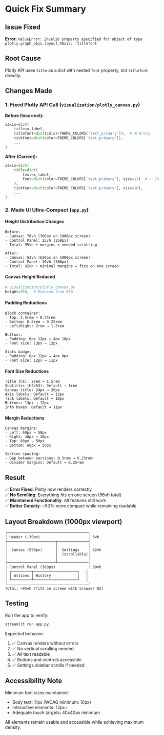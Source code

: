 # Quick Fix Summary

## Issue Fixed

**Error**: `ValueError: Invalid property specified for object of type plotly.graph_objs.layout.XAxis: 'titlefont'`

## Root Cause

Plotly API uses `title` as a dict with nested `font` property, not `titlefont` directly.

## Changes Made

### 1. Fixed Plotly API Call (`visualization/plotly_canvas.py`)

**Before (Incorrect):**

```python
xaxis=dict(
    title=x_label,
    titlefont=dict(color=THEME_COLORS['text_primary']),  # ❌ Wrong
    tickfont=dict(color=THEME_COLORS['text_primary']),
    ...
)
```

**After (Correct):**

```python
xaxis=dict(
    title=dict(
        text=x_label,
        font=dict(color=THEME_COLORS['text_primary'], size=12)  # ✅ Correct
    ),
    tickfont=dict(color=THEME_COLORS['text_primary'], size=10),
    ...
)
```

### 2. Made UI Ultra-Compact (`app.py`)

#### Height Distribution Changes

```
Before:
- Canvas: 70vh (700px on 1000px screen)
- Control Panel: 25vh (250px)
- Total: 95vh + margins = needed scrolling

After:
- Canvas: 62vh (620px on 1000px screen)
- Control Panel: 30vh (300px)
- Total: 92vh + minimal margins = fits on one screen
```

#### Canvas Height Reduced

```python
# visualization/plotly_canvas.py
height=550,  # Reduced from 650
```

#### Padding Reductions

```
Block container:
- Top: 1.5rem → 0.75rem
- Bottom: 0.5rem → 0.25rem
- Left/Right: 2rem → 1.5rem

Buttons:
- Padding: 6px 12px → 4px 10px
- Font size: 13px → 12px

Stats badge:
- Padding: 8px 12px → 4px 8px
- Font size: 12px → 11px
```

#### Font Size Reductions

```
Title (h1): 2rem → 1.5rem
Subtitles (h2/h3): Default → 1rem
Canvas title: 24px → 20px
Axis labels: Default → 12px
Tick labels: Default → 10px
Buttons: 13px → 12px
Info boxes: Default → 11px
```

#### Margin Reductions

```
Canvas margins:
- Left: 60px → 50px
- Right: 40px → 30px
- Top: 80px → 50px
- Bottom: 60px → 50px

Section spacing:
- Gap between sections: 0.5rem → 0.25rem
- Divider margins: Default → 0.25rem
```

## Result

✅ **Error Fixed**: Plotly now renders correctly  
✅ **No Scrolling**: Everything fits on one screen (98vh total)  
✅ **Maintained Functionality**: All features still work  
✅ **Better Density**: ~50% more compact while remaining readable

## Layout Breakdown (1000px viewport)

```
┌─────────────────────────────────────┐
│ Header (~30px)                      │ 3vh
├──────────────────────┬──────────────┤
│                      │              │
│  Canvas (550px)      │  Settings    │ 62vh
│                      │  (scrollable)│
│                      │              │
├──────────────────────┴──────────────┤
│ Control Panel (300px)               │ 30vh
│ ┌─────────┬────────────────────┐   │
│ │ Actions │ History            │   │
│ └─────────┴────────────────────┘   │
└─────────────────────────────────────┘
Total: ~95vh (fits on screen with browser UI)
```

## Testing

Run the app to verify:

```bash
streamlit run app.py
```

Expected behavior:

1. ✅ Canvas renders without errors
2. ✅ No vertical scrolling needed
3. ✅ All text readable
4. ✅ Buttons and controls accessible
5. ✅ Settings sidebar scrolls if needed

## Accessibility Note

Minimum font sizes maintained:

- Body text: 11px (WCAG minimum: 10px)
- Interactive elements: 12px+
- Adequate touch targets: 40x40px minimum

All elements remain usable and accessible while achieving maximum density.
